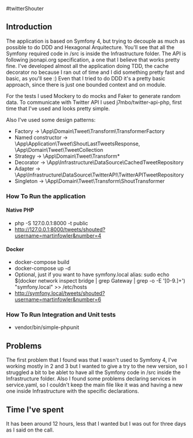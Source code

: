 #twitterShouter
 
## Introduction

The application is based on Symfony 4, but trying to decouple as much as possible to do DDD and Hexagonal Arquitecture. You'll see that all the Symfony required code in /src is inside the Infrastructure folder.
The API is following jsonapi.org specification, a one that I believe that works pretty fine.
I've developed almost all the application doing TDD, the cache decorator no because I ran out of time and I did something pretty fast and basic, as you'll see :)
Even that I tried to do DDD it's a pretty basic approach, since there is just one bounded context and on module.

For the tests I used Mockery to do mocks and Faker to generate random data.
To communicate with Twitter API I used j7mbo/twitter-api-php, first time that I've used and looks pretty simple.

Also I've used some design patterns:
* Factory -> \App\Domain\Tweet\Transform\TransformerFactory
* Named constructor -> \App\Application\Tweet\ShoutLastTweetsResponse, \App\Domain\Tweet\TweetCollection
* Strategy -> \App\Domain\Tweet\Transform\*
* Decorator -> \App\Infrastructure\DataSource\CachedTweetRepository
* Adapter -> \App\Infrastructure\DataSource\TwitterAPI\TwitterAPITweetRepository
* Singleton -> \App\Domain\Tweet\Transform\ShoutTransformer

### How To Run the application

#### Native PHP
* php -S 127.0.0.1:8000 -t public
* http://127.0.0.1:8000/tweets/shouted?username=martinfowler&number=4

#### Docker
* docker-compose build
* docker-compose up -d
* Optional, just if you want to have symfony.local alias: sudo echo $(docker network inspect bridge | grep Gateway | grep -o -E '[0-9\.]+') "symfony.local" >> /etc/hosts
* http://symfony.local/tweets/shouted?username=martinfowler&number=6

### How To Run Integration and Unit tests
* vendor/bin/simple-phpunit


## Problems

The first problem that I found was that I wasn't used to Symfony 4, I've working mostly in 2 and 3 but I wanted to give a try to the new version, so I struggled a bit to be ablet to have all the Symfony code in /src inside the Infrastructure folder.
Also I found some problems declaring services in service.yaml, so I couldn't keep the main file like it was and having a new one inside Infrastructure with the specific declarations.


## Time I've spent

It has been around 12 hours, less that I wanted but I was out for three days as I said on the call.